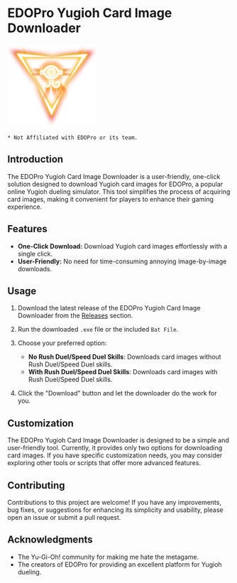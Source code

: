 # EDOPro Yugioh Card Image Downloader


<img src="https://raw.githubusercontent.com/BuckwheatBidoof/EDOPro-HD-Image-Downloader/main/images/ignis_logo.png" alt="drawing" width="200"/>

`* Not Affiliated with EDOPro or its team.`

## Introduction

The EDOPro Yugioh Card Image Downloader is a user-friendly, one-click solution designed to download Yugioh card images for EDOPro, a popular online Yugioh dueling simulator. This tool simplifies the process of acquiring card images, making it convenient for players to enhance their gaming experience.

## Features

- **One-Click Download:** Download Yugioh card images effortlessly with a single click.
- **User-Friendly:** No need for time-consuming annoying image-by-image downloads.

## Usage

1. Download the latest release of the EDOPro Yugioh Card Image Downloader from the [Releases](https://github.com/BuckwheatBidoof/EDOPro-HD-Image-Downloader/releases) section.

2. Run the downloaded `.exe` file or the included `Bat File`.

3. Choose your preferred option:
   - **No Rush Duel/Speed Duel Skills**: Downloads card images without Rush Duel/Speed Duel skills.
   - **With Rush Duel/Speed Duel Skills**: Downloads card images with Rush Duel/Speed Duel skills.

4. Click the "Download" button and let the downloader do the work for you.

## Customization

The EDOPro Yugioh Card Image Downloader is designed to be a simple and user-friendly tool. Currently, it provides only two options for downloading card images. If you have specific customization needs, you may consider exploring other tools or scripts that offer more advanced features.

## Contributing

Contributions to this project are welcome! If you have any improvements, bug fixes, or suggestions for enhancing its simplicity and usability, please open an issue or submit a pull request.

## Acknowledgments

- The Yu-Gi-Oh! community for making me hate the metagame.
- The creators of EDOPro for providing an excellent platform for Yugioh dueling.
